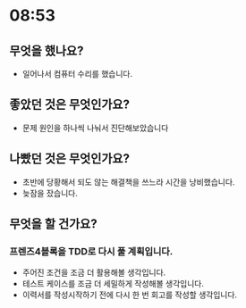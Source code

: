 # 08:53

## 무엇을 했나요?

- 일어나서 컴퓨터 수리를 했습니다.

## 좋았던 것은 무엇인가요?

- 문제 원인을 하나씩 나눠서 진단해보았습니다

## 나빴던 것은 무엇인가요?

- 초반에 당황해서 되도 않는 해결책을 쓰느라 시간을 낭비했습니다.
- 늦잠을 잤습니다.

## 무엇을 할 건가요?

### 프렌즈4블록을 TDD로 다시 풀 계획입니다.

- 주어진 조건을 조금 더 활용해볼 생각입니다.
- 테스트 케이스를 조금 더 세밀하게 작성해볼 생각입니다.
- 이력서를 작성시작하기 전에 다시 한 번 회고를 작성할 생각입니다. 